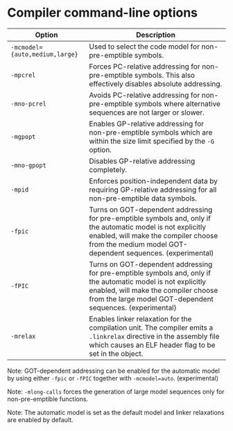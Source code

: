 # Compiler command-line options

Option | Description|
|-------|------------|
`-mcmodel={auto,medium,large}`| Used to select the code model for non-pre-emptible symbols.
`-mpcrel`| Forces PC-relative addressing for non-pre-emptible symbols. This also effectively disables absolute addressing.
`-mno-pcrel`| Avoids PC-relative addressing for non-pre-emptible symbols where alternative sequences are not larger or slower.
`-mgpopt`| Enables GP-relative addressing for non-pre-emptible symbols which are within the size limit specified by the `-G` option.
`-mno-gpopt`| Disables GP-relative addressing completely.
`-mpid`| Enforces position-independent data by requiring GP-relative addressing for all non-pre-emptible data symbols.
`-fpic`| Turns on GOT-dependent addressing for pre-emptible symbols and, only if the automatic model is not explicitly enabled, will make the compiler choose from the medium model GOT-dependent sequences. (experimental)
`-fPIC`| Turns on GOT-dependent addressing for pre-emptible symbols and, only if the automatic model is not explicitly enabled, will make the compiler choose from the large model GOT-dependent sequences. (experimental)
`-mrelax`| Enables linker relaxation for the compilation unit. The compiler emits a `.linkrelax` directive in the assembly file which causes an ELF header flag to be set in the object.

Note: GOT-dependent addressing can be enabled for the automatic model by using either `-fpic` or `-fPIC` together with `-mcmodel=auto`. (experimental)

Note: `-mlong-calls` forces the generation of large model sequences only for non-pre-emptible functions.

Note: The automatic model is set as the default model and linker relaxations are enabled by default.

